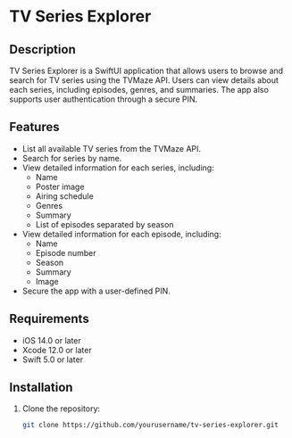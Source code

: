 # TV Series Explorer

## Description
TV Series Explorer is a SwiftUI application that allows users to browse and search for TV series using the TVMaze API. Users can view details about each series, including episodes, genres, and summaries. The app also supports user authentication through a secure PIN.

## Features
- List all available TV series from the TVMaze API.
- Search for series by name.
- View detailed information for each series, including:
  - Name
  - Poster image
  - Airing schedule
  - Genres
  - Summary
  - List of episodes separated by season
- View detailed information for each episode, including:
  - Name
  - Episode number
  - Season
  - Summary
  - Image
- Secure the app with a user-defined PIN.

## Requirements
- iOS 14.0 or later
- Xcode 12.0 or later
- Swift 5.0 or later

## Installation
1. Clone the repository:
   ```bash
   git clone https://github.com/yourusername/tv-series-explorer.git
